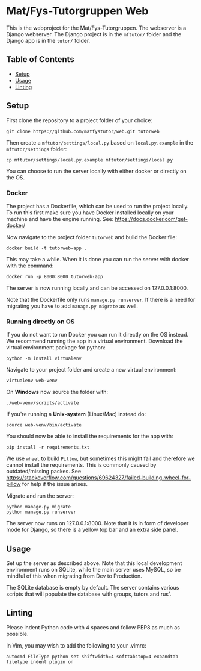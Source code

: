 # Mat/Fys-Tutorgruppen Web
This is the webproject for the Mat/Fys-Tutorgruppen.
The webserver is a Django webserver. The Django project is in the `mftutor/` folder and the Django app is in the `tutor/` folder.

## Table of Contents

- [Setup](#setup)
- [Usage](#usage)
- [Linting](#linting)

## Setup

First clone the repository to a project folder of your choice:

    git clone https://github.com/matfystutor/web.git tutorweb

Then create a `mftutor/settings/local.py` based on `local.py.example` in the `mftutor/settings` folder:

    cp mftutor/settings/local.py.example mftutor/settings/local.py

You can choose to run the server locally with either docker or directly on the OS.

### Docker
The project has a Dockerfile, which can be used to run the project locally. To run this first make sure you have Docker installed locally on your machine and have the engine running. See: https://docs.docker.com/get-docker/

Now navigate to the project folder `tutorweb` and build the Docker file:

    docker build -t tutorweb-app .

This may take a while. When it is done you can run the server with docker with the command:

    docker run -p 8000:8000 tutorweb-app

The server is now running locally and can be accessed on 127.0.0.1:8000. 

Note that the Dockerfile only runs `manage.py runserver`. If there is a need for migrating you have to add `manage.py migrate` as well.

### Running directly on OS
If you do not want to run Docker you can run it directly on the OS instead. We recommend running the app in a virtual environment. Download the virtual environment package for python:

    python -m install virtualenv

Navigate to your project folder and create a new virtual environment:

    virtualenv web-venv

On **Windows** now source the folder with:

    ./web-venv/scripts/activate

If you're running a **Unix-system** (Linux/Mac) instead do:

    source web-venv/bin/activate

You should now be able to install the requirements for the app with:

    pip install -r requirements.txt

We use `wheel` to build `Pillow`, but sometimes this might fail and therefore we cannot install the requirements. This is commonly caused by outdated/missing packes. See https://stackoverflow.com/questions/69624327/failed-building-wheel-for-pillow for help if the issue arises.

Migrate and run the server:

    python manage.py migrate
    python manage.py runserver

The server now runs on 127.0.0.1:8000. Note that it is in form of developer mode for Django, so there is a yellow top bar and an extra side panel.

## Usage
Set up the server as described above. Note that this local development environment runs on SQLite, while the main server uses MySQL, so be mindful of this when migrating from Dev to Production.

The SQLite database is empty by default. The server contains various scripts that will populate the database with groups, tutors and rus'. 


## Linting
Please indent Python code with 4 spaces and follow PEP8 as much as possible.

In Vim, you may wish to add the following to your .vimrc:

    autocmd FileType python set shiftwidth=4 softtabstop=4 expandtab
    filetype indent plugin on
